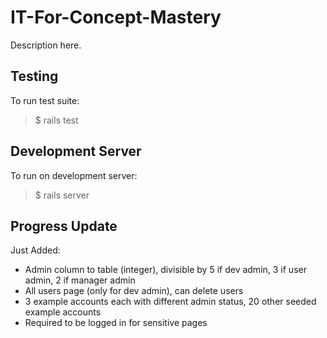 IT-For-Concept-Mastery
===

Description here.

## Testing

To run test suite:

> $ rails test

## Development Server

To run on development server:

> $ rails server

## Progress Update

Just Added:
- Admin column to table (integer), divisible by 5 if dev admin, 3 if user admin, 2 if manager admin
- All users page (only for dev admin), can delete users
- 3 example accounts each with different admin status, 20 other seeded example accounts
- Required to be logged in for sensitive pages
